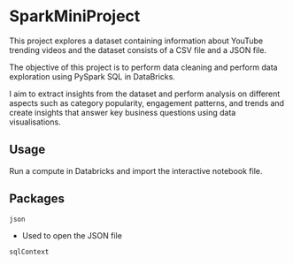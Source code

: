 # SparkMiniProject

This project explores a dataset containing information about YouTube trending videos and the dataset consists of a CSV file and a JSON file.

The objective of this project is to perform data cleaning and perform data exploration using PySpark SQL in DataBricks. 

I aim to extract insights from the dataset and perform analysis on different aspects such as category popularity, engagement patterns, and trends and create insights that answer key business questions using data visualisations.

## Usage

Run a compute in Databricks and import the interactive notebook file.

## Packages
```
json
```
- Used to open the JSON file

```
sqlContext
```
